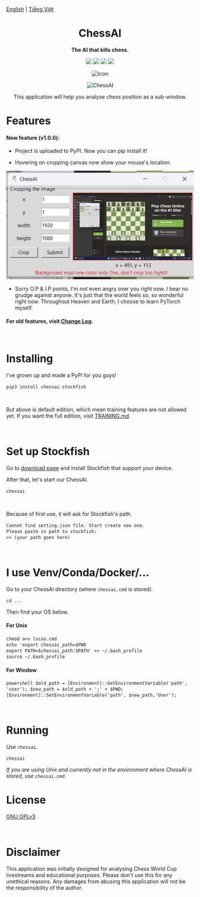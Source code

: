 [English](https://github.com/Linos1391/ChessAI-StockfishGUI/blob/main/README.md) | [Tiếng Việt](https://github.com/Linos1391/ChessAI-StockfishGUI/blob/main/translation/README-vi.md)

<div align="center">

# ChessAI

**The AI that kills chess.**

[![][latest-release-shield]][latest-release-url]
[![][latest-commit-shield]][latest-commit-url]
[![][python-shield]][python-url]
[![][stockfish-shield]][stockfish-url]

[latest-release-shield]: https://badgen.net/github/release/Linos1391/ChessAI-StockfishGUI/development?icon=github
[latest-release-url]: https://github.com/Linos1391/ChessAI-StockfishGUI/releases/latest
[latest-commit-shield]: https://badgen.net/github/last-commit/Linos1391/ChessAI-StockfishGUI/main?icon=github
[latest-commit-url]: https://github.com/Linos1391/ChessAI-StockfishGUI/commits/main
[python-shield]: https://img.shields.io/badge/Python-3.10+-yellow
[python-url]: https://www.python.org/downloads/
[stockfish-shield]: https://img.shields.io/badge/Stockfish-16+-green
[stockfish-url]: https://stockfishchess.org/download/

![Icon](https://github.com/Linos1391/ChessAI-StockfishGUI/blob/main/assets/Icon128.png?raw=true)

![ChessAI](https://github.com/Linos1391/ChessAI-StockfishGUI/blob/main/assets/ChessAI.png?raw=true)

This application will help you analyse chess position as a sub-window.

</div>

# Features

#### New feature (v1.0.0):

- Project is uploaded to PyPI. Now you can pip install it!

- Hovering on cropping canvas now show your mouse's location.

![features_12](https://github.com/Linos1391/ChessAI-StockfishGUI/blob/main/assets/features_12.png?raw=true)

- Sorry O.P & I.P points, I'm not even angry over you right now. I bear no grudge against anyone. It's just that the world feels so, so wonderful right now. Throughout Heaven and Earth, I choose to learn PyTorch myself.

#### For old features, visit [Change Log](https://github.com/Linos1391/ChessAI-StockfishGUI/blob/main/CHANGELOG.md).

<br>

# Installing

I've grown up and made a PyPI for you guys!
```
pip3 install chessai-stockfish
```
<br>

But above is default edition, which mean training features are not allowed yet. If you want the full edition, visit [TRAINING.md](https://github.com/Linos1391/ChessAI-StockfishGUI/blob/main/TRAINING.md).

<br>

# Set up Stockfish

Go to [download page](https://stockfishchess.org/download/) and install Stockfish that support your device.
<br>

After that, let's start our ChessAI.
```
chessai
```
<br>

Because of first use, it will ask for Stockfish's path.
```
Cannot find setting.json file. Start create new one.
Please paste in path to stockfish:
>> (your path goes here)
```

<br>

# I use Venv/Conda/Docker/...

Go to your ChessAI directory (where `chessai.cmd` is stored).
```
cd ...
```
Then find your OS below.

#### For Unix
```
chmod a+x locas.cmd
echo 'export chessai_path=$PWD
export PATH=$chessai_path:$PATH' >> ~/.bash_profile
source ~/.bash_profile
```

#### For Window
```
powershell $old_path = [Environment]::GetEnvironmentVariable('path', 'user'); $new_path = $old_path + ';' + $PWD; [Environment]::SetEnvironmentVariable('path', $new_path,'User');
```

<br>

# Running

Use `chessai`.
```
chessai
```
*If you are using Unix and currently not in the environment where ChessAI is stored, use `chessai.cmd`.*
<br>

# License

[GNU GPLv3](https://github.com/Linos1391/ChessAI-StockfishGUI/blob/main/LICENSE)

<br>

# Disclaimer

This application was initially designed for analysing Chess World Cup livestreams and educational purposes. Please don't use this for any unethical reasons. Any damages from abusing this application will not be the responsibility of the author.
